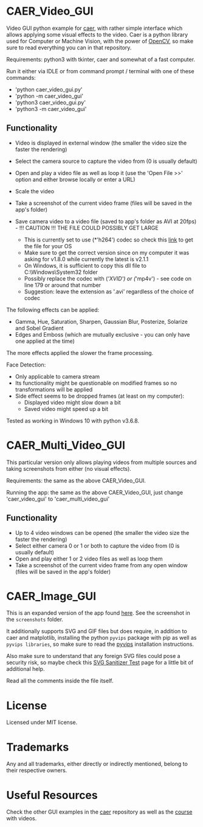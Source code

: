 # CAER_Video_GUI
Video GUI python example for [caer](https://github.com/jasmcaus/caer), with rather simple interface which allows applying some visual effects to the video. Caer is a python library used for Computer or Machine Vision, with the power of [OpenCV](https://opencv.org/), so make sure to read everything you can in that repository.

Requirements: python3 with tkinter, caer and somewhat of a fast computer.

Run it either via IDLE or from command prompt / terminal with one of these commands:
- 'python caer_video_gui.py'
- 'python -m caer_video_gui'
- 'python3 caer_video_gui.py'
- 'python3 -m caer_video_gui'

## Functionality
- Video is displayed in external window (the smaller the video size the faster the rendering)
- Select the camera source to capture the video from (0 is usually default)
- Open and play a video file as well as loop it (use the 'Open File >>' option and either browse locally or enter a URL)
- Scale the video
- Take a screenshot of the current video frame (files will be saved in the app's folder)

- Save camera video to a video file (saved to app's folder as AVI at 20fps) - !!! CAUTION !!! THE FILE COULD POSSIBLY GET LARGE
  - This is currently set to use (*'h264') codec so check this [link](https://github.com/cisco/openh264/releases) to get the file for your OS
  - Make sure to get the correct version since on my computer it was asking for v1.8.0 while currently the latest is v2.1.1
  - On Windows, it is sufficient to copy this dll file to C:\Windows\System32 folder
  - Possibly replace the codec with (*'XVID') or (*'mp4v') - see code on line 179 or around that number
  - Suggestion: leave the extension as '.avi' regardless of the choice of codec

The following effects can be applied:
- Gamma, Hue, Saturation, Sharpen, Gaussian Blur, Posterize, Solarize and Sobel Gradient
- Edges and Emboss (which are mutually exclusive - you can only have one applied at the time)

The more effects applied the slower the frame processing.

Face Detection:
- Only applicable to camera stream
- Its functionality might be questionable on modified frames so no transformations will be applied
- Side effect seems to be dropped frames (at least on my computer):
  - Displayed video might slow down a bit
  - Saved video might speed up a bit

Tested as working in Windows 10 with python v3.6.8.

# CAER_Multi_Video_GUI
This particular version only allows playing videos from multiple sources and taking screenshots from either (no visual effects).

Requirements: the same as the above CAER_Video_GUI.

Running the app:  the same as the above CAER_Video_GUI, just change 'caer_video_gui' to 'caer_multi_video_gui'

## Functionality
- Up to 4 video windows can be opened (the smaller the video size the faster the rendering)
- Select either camera 0 or 1 or both to capture the video from (0 is usually default)
- Open and play either 1 or 2 video files as well as loop them
- Take a screenshot of the current video frame from any open window (files will be saved in the app's folder)

# CAER_Image_GUI
This is an expanded version of the app found [here](https://github.com/jasmcaus/caer/blob/master/examples/GUI/caer_gui.py). See the screenshot in the `screenshots` folder.

It additionally supports SVG and GIF files but does require, in addition to caer and matplotlib, installing the python `pyvips` package with pip as well as `pyvips libraries`, so
make sure to read the [pyvips](https://libvips.github.io/libvips/install.html) installation instructions.

Also make sure to understand that any foreign SVG files could pose a security risk, so maybe check this [SVG Sanitizer Test](http://svg.enshrined.co.uk/) page for a little bit of additional help.

Read all the comments inside the file itself.

# License
Licensed under MIT license.

# Trademarks
Any and all trademarks, either directly or indirectly mentioned, belong to their respective owners.

# Useful Resources
Check the other GUI examples in the [caer](https://github.com/jasmcaus/caer/tree/master/examples/GUI) repository as well as the [course](https://github.com/jasmcaus/opencv-course) with videos.
